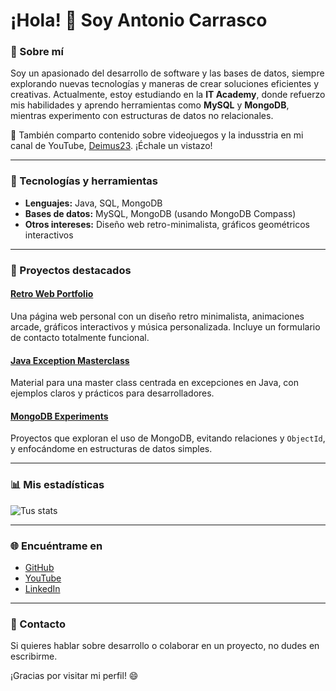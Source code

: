 
# ¡Hola! 👋 Soy Antonio Carrasco

### 🚀 Sobre mí
Soy un apasionado del desarrollo de software y las bases de datos, siempre explorando nuevas tecnologías y maneras de crear soluciones eficientes y creativas. Actualmente, estoy estudiando en la **IT Academy**, donde refuerzo mis habilidades y aprendo herramientas como **MySQL** y **MongoDB**, mientras experimento con estructuras de datos no relacionales.

🎥 También comparto contenido sobre videojuegos y la indusstria en mi canal de YouTube, [Deimus23](https://www.youtube.com/@Deimus23). ¡Échale un vistazo!

---

### 🔧 Tecnologías y herramientas

- **Lenguajes:** Java, SQL, MongoDB
- **Bases de datos:** MySQL, MongoDB (usando MongoDB Compass)
- **Otros intereses:** Diseño web retro-minimalista, gráficos geométricos interactivos

---

### 🌟 Proyectos destacados

#### [Retro Web Portfolio](https://github.com/Deimus_23/retro-web-portfolio)
Una página web personal con un diseño retro minimalista, animaciones arcade, gráficos interactivos y música personalizada. Incluye un formulario de contacto totalmente funcional.

#### [Java Exception Masterclass](https://github.com/Deimus_23/java-exceptions-masterclass)
Material para una master class centrada en excepciones en Java, con ejemplos claros y prácticos para desarrolladores.

#### [MongoDB Experiments](https://github.com/Deimus_23/mongodb-experiments)
Proyectos que exploran el uso de MongoDB, evitando relaciones y `ObjectId`, y enfocándome en estructuras de datos simples.

---

### 📊 Mis estadísticas

![Tus stats](https://github-readme-stats.vercel.app/api?username=Deimus_23&show_icons=true&theme=radical)

---

### 🌐 Encuéntrame en

- [GitHub](https://github.com/Deimus23)
- [YouTube](https://www.youtube.com/@Deimus23)
- [LinkedIn](https://www.linkedin.com/in/antonio-carrasco-aa7373324)

---

### 📩 Contacto
Si quieres hablar sobre desarrollo o colaborar en un proyecto, no dudes en escribirme.

¡Gracias por visitar mi perfil! 😄


